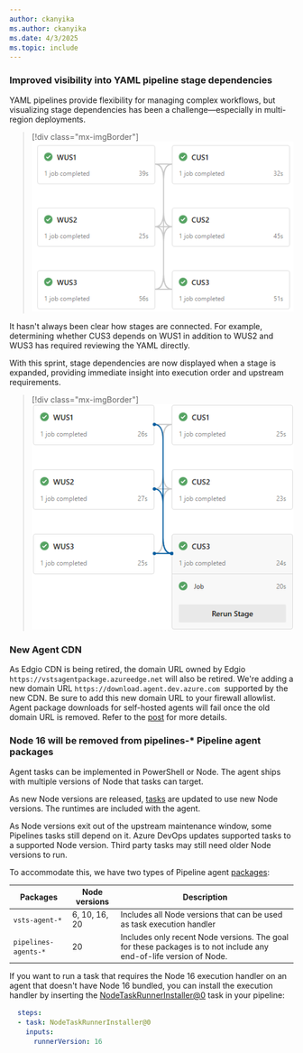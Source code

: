 ```yaml
---
author: ckanyika
ms.author: ckanyika
ms.date: 4/3/2025
ms.topic: include
---
```


### Improved visibility into YAML pipeline stage dependencies

YAML pipelines provide flexibility for managing complex workflows, but visualizing stage dependencies has been a challenge—especially in multi-region deployments.

> [!div class="mx-imgBorder"]
> [![Screenshot of pipeline that deploys to multiple Azure region.](../../media/254-pipelines-01.png "Screenshot of pipeline that deploys to multiple Azure region")](../../media/254-pipelines-01.png#lightbox)


It hasn't always been clear how stages are connected. For example, determining whether CUS3 depends on WUS1 in addition to WUS2 and WUS3 has required reviewing the YAML directly.

With this sprint, stage dependencies are now displayed when a stage is expanded, providing immediate insight into execution order and upstream requirements.

> [!div class="mx-imgBorder"]
> [![Screenshot of stage dependencies when you expand them.](../../media/254-pipelines-02.png "Screenshot of stage dependencies when you expand them")](../../media/254-pipelines-02.png#lightbox)

### New Agent CDN

As Edgio CDN is being retired, the domain URL owned by Edgio `https://vstsagentpackage.azureedge.net`&nbsp;will also be retired. We're adding a new domain URL `https://download.agent.dev.azure.com`&nbsp; supported by the new CDN. Be sure to add this new domain URL to your firewall allowlist. Agent package downloads for self-hosted agents will fail once the old domain URL is removed. Refer to the [post](https://devblogs.microsoft.com/devops/cdn-domain-url-change-for-agents-in-pipelines/) for more details.


### Node 16 will be removed from pipelines-* Pipeline agent packages

Agent tasks can be implemented in PowerShell or Node. The agent ships with multiple versions of Node that tasks can target.

As new Node versions are released, [tasks](https://github.com/microsoft/azure-pipelines-tasks) are updated to use new Node versions. The runtimes are included with the agent.

As Node versions exit out of the upstream maintenance window, some Pipelines tasks still depend on it. Azure DevOps updates supported tasks to a supported Node version. Third party tasks may still need older Node versions to run.

To accommodate this, we have two types of Pipeline agent [packages](https://github.com/microsoft/azure-pipelines-agent/releases):

| Packages             | Node versions | Description                |
|----------------------|---------------|----------------------------|
| `vsts-agent-*`       | 6, 10, 16, 20 | Includes all Node versions that can be used as task execution handler |
| `pipelines-agents-*` | 20            | Includes only recent Node versions. The goal for these packages is to not include any end-of-life version of Node. |

If you want to run a task that requires the Node 16 execution handler on an agent that doesn't have Node 16 bundled, you can install the execution handler by inserting the [NodeTaskRunnerInstaller@0](/azure/devops/pipelines/tasks/reference/node-task-runner-installer-v0?view=azure-pipelines) task in your pipeline:

```yaml
  steps:
  - task: NodeTaskRunnerInstaller@0
    inputs:
      runnerVersion: 16
```
